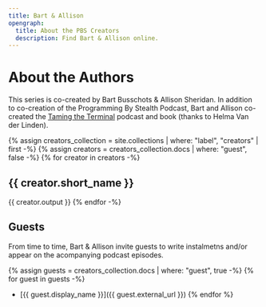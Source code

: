 ```yaml
---
title: Bart & Allison
opengraph:
  title: About the PBS Creators
  description: Find Bart & Allison online.
---
```

# About the Authors

This series is co-created by Bart Busschots & Allison Sheridan. In addition to co-creation of the Programming By Stealth Podcast, Bart and Allison co-created the [Taming the Terminal](https://ttt.bartificer.net/book.html) podcast and book (thanks to Helma Van der Linden).

{% assign creators_collection = site.collections | where: "label", "creators" | first -%}
{% assign creators = creators_collection.docs | where: "guest", false -%}
{% for creator in creators -%}
## <a name="{{ creator.slug }}"></a>{{ creator.short_name }}
{{ creator.output }}
{% endfor -%}

## Guests

From time to time, Bart & Allison invite guests to write instalmetns and/or appear on the acompanying podcast episodes.

{% assign guests = creators_collection.docs | where: "guest", true -%}
{% for guest in guests -%}
* [{{ guest.display_name }}]({{ guest.external_url }})</a>
{% endfor %}